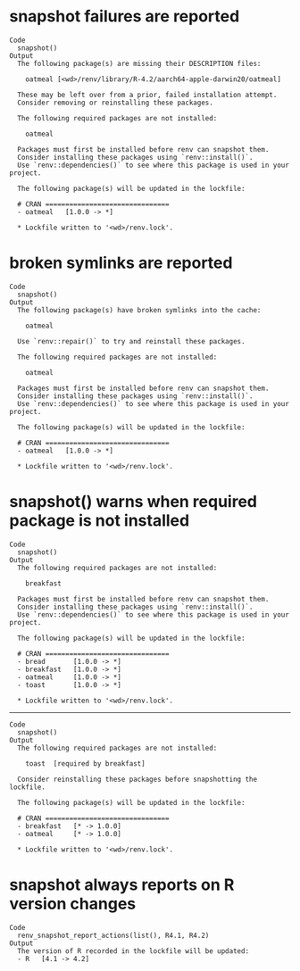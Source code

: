 # snapshot failures are reported

    Code
      snapshot()
    Output
      The following package(s) are missing their DESCRIPTION files:
      
      	oatmeal [<wd>/renv/library/R-4.2/aarch64-apple-darwin20/oatmeal]
      
      These may be left over from a prior, failed installation attempt.
      Consider removing or reinstalling these packages.
      
      The following required packages are not installed:
      
      	oatmeal
      
      Packages must first be installed before renv can snapshot them.
      Consider installing these packages using `renv::install()`.
      Use `renv::dependencies()` to see where this package is used in your project.
      
      The following package(s) will be updated in the lockfile:
      
      # CRAN ===============================
      - oatmeal   [1.0.0 -> *]
      
      * Lockfile written to '<wd>/renv.lock'.

# broken symlinks are reported

    Code
      snapshot()
    Output
      The following package(s) have broken symlinks into the cache:
      
      	oatmeal
      
      Use `renv::repair()` to try and reinstall these packages.
      
      The following required packages are not installed:
      
      	oatmeal
      
      Packages must first be installed before renv can snapshot them.
      Consider installing these packages using `renv::install()`.
      Use `renv::dependencies()` to see where this package is used in your project.
      
      The following package(s) will be updated in the lockfile:
      
      # CRAN ===============================
      - oatmeal   [1.0.0 -> *]
      
      * Lockfile written to '<wd>/renv.lock'.

# snapshot() warns when required package is not installed

    Code
      snapshot()
    Output
      The following required packages are not installed:
      
      	breakfast
      
      Packages must first be installed before renv can snapshot them.
      Consider installing these packages using `renv::install()`.
      Use `renv::dependencies()` to see where this package is used in your project.
      
      The following package(s) will be updated in the lockfile:
      
      # CRAN ===============================
      - bread       [1.0.0 -> *]
      - breakfast   [1.0.0 -> *]
      - oatmeal     [1.0.0 -> *]
      - toast       [1.0.0 -> *]
      
      * Lockfile written to '<wd>/renv.lock'.

---

    Code
      snapshot()
    Output
      The following required packages are not installed:
      
      	toast  [required by breakfast]
      
      Consider reinstalling these packages before snapshotting the lockfile.
      
      The following package(s) will be updated in the lockfile:
      
      # CRAN ===============================
      - breakfast   [* -> 1.0.0]
      - oatmeal     [* -> 1.0.0]
      
      * Lockfile written to '<wd>/renv.lock'.

# snapshot always reports on R version changes

    Code
      renv_snapshot_report_actions(list(), R4.1, R4.2)
    Output
      The version of R recorded in the lockfile will be updated:
      - R   [4.1 -> 4.2]
      

